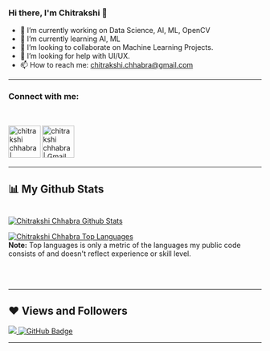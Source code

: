 ### Hi there, I'm Chitrakshi 👋 



- 🔭 I’m currently working on Data Science, AI, ML, OpenCV
- 🌱 I’m currently learning AI, ML
- 👯 I’m looking to collaborate on Machine Learning Projects.
- 🤔 I’m looking for help with UI/UX.
- 📫 How to reach me: chitrakshi.chhabra@gmail.com


---
### Connect with me:

<br>

[<img align="left" alt="chitrakshi chhabra | LinkedIn" width="64px" src="https://cdn3.iconfinder.com/data/icons/2018-social-media-logotypes/1000/2018_social_media_popular_app_logo_linkedin-1024.png" />][linkedin]
[<img align="left" alt="chitrakshi chhabra | Gmail" width="64px" src="https://cdn4.iconfinder.com/data/icons/logos-brands-in-colors/48/google-gmail-1024.png" />][gmail]
<br>
<br>
<br>
<br>






---

## 📊 My Github Stats

  <br/>
    <a href="https://github.com/chikkic/"><img alt="Chitrakshi Chhabra Github Stats" src="https://github-readme-stats.vercel.app/api?username=chikkic&show_icons=true&count_private=true&theme=react&hide_border=true&bg_color=0D1117" /></a>

  <a href="https://github.com/chikkic/"><img alt="Chitrakshi Chhabra Top Languages" src="https://github-readme-stats.vercel.app/api/top-langs/?username=chikkic&langs_count=8&count_private=true&layout=compact&theme=react&hide_border=true&bg_color=0D1117" /></a>
  <br/>
  <b>Note:</b> Top languages is only a metric of the languages my public code consists of and doesn't reflect experience or skill level.


<br/>
<br/>
    <a href="https://github.com/chikkic/>
<img alt="chitrakshi chhabra Activity Graph" src="https://activity-graph.herokuapp.com/graph?username=chikkic&bg_color=0D1117&color=5BCDEC&line=5BCDEC&point=FFFFFF&hide_border=true" /></a>

---
  
  ## ❤ Views and Followers
<a href="https://github.com/Meghna-DAS/github-profile-views-counter">
    <img src="https://komarev.com/ghpvc/?username=chikkic">
</a>
<a href="https://github.com/chikkic?tab=followers"><img src="https://img.shields.io/github/followers/chikkic?label=Followers&style=social" alt="GitHub Badge"></a>

---
  
 [linkedin]:[https://www.linkedin.com/in/chitrakshi-chhabra-787270229/]
 [gmail]: [chitrakshi.chhabra2020@gmail.com]
